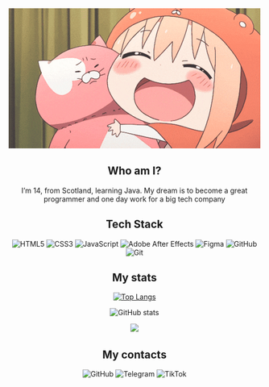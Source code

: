 <div align="center">

<a href="https://github.com/norvdx">
  <img src="https://github.com/norvdx/norvdx/blob/main/anime-gif.gif" alt="Header"/>
</a>


## Who am I?
I’m 14, from Scotland, learning Java. My dream is to become a great programmer and one day work for a big tech company


## Tech Stack  
![HTML5](https://img.shields.io/badge/html5-%23E34F26.svg?style=for-the-badge&logo=html5&logoColor=white) 
![CSS3](https://img.shields.io/badge/css3-%231572B6.svg?style=for-the-badge&logo=css3&logoColor=white) 
![JavaScript](https://img.shields.io/badge/javascript-%23323330.svg?style=for-the-badge&logo=javascript&logoColor=%23F7DF1E) 
![Adobe After Effects](https://img.shields.io/badge/Adobe%20After%20Effects-9999FF.svg?style=for-the-badge&logo=Adobe%20After%20Effects&logoColor=white) 
![Figma](https://img.shields.io/badge/figma-%23F24E1E.svg?style=for-the-badge&logo=figma&logoColor=white) 
![GitHub](https://img.shields.io/badge/github-%23121011.svg?style=for-the-badge&logo=github&logoColor=white) 
![Git](https://img.shields.io/badge/git-%23F05033.svg?style=for-the-badge&logo=git&logoColor=white) 


## My stats


<!-- Top Languages -->
[![Top Langs](https://github-readme-stats.vercel.app/api/top-langs/?username=norvdx&layout=compact&count_private=true&title_color=f29987&text_color=f5f5f5&icon_color=f29987&bg_color=0d1117)](https://github.com/anuraghazra/github-readme-stats)

<!-- GitHub Stats -->
![GitHub stats](https://github-readme-stats.vercel.app/api?username=norvdx&show_icons=true&title_color=f29987&text_color=f5f5f5&icon_color=f29987&bg_color=0d1117)

![](https://komarev.com/ghpvc/?username=norvdx&color=f29987)



## My contacts


<p align="center">
  <!-- GitHub -->
  <a href="https://www.github.com/norvdx" target="_blank" rel="noreferrer" style="text-decoration: none;">
    <img
      src="https://raw.githubusercontent.com/danielcranney/readme-generator/main/public/icons/socials/github-dark.svg"
      width="48"
      height="48"
      alt="GitHub"
    />
  </a>

  <!-- Telegram -->
  <a href="https://t.me/norvdx" target="_blank" rel="noreferrer" style="text-decoration: none;">
    <img
      src="https://github.com/user-attachments/assets/d8bccf85-7904-4a47-a310-6feafea92b00"
      width="48"
      height="48"
      alt="Telegram"
    />
  </a>

  <!-- TikTok -->
  <a href="https://www.tiktok.com/@norvdxx?_t=ZN-8zfbUo6CMnW&_r=1" target="_blank" rel="noreferrer" style="text-decoration: none;">
    <img
      src="https://github.com/user-attachments/assets/89e8adbc-cfb3-45d2-8a08-6d6ea574129b"
      width="48"
      height="48"
      alt="TikTok"
    />
  </a>
</p>


</div>

